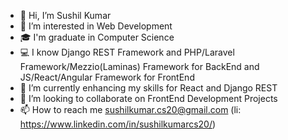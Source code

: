 - 👋 Hi, I’m Sushil Kumar
- 👀 I’m interested in Web Development
- 🎓 I'm graduate in Computer Science
- 💻 I know Django REST Framework and PHP/Laravel Framework/Mezzio(Laminas) Framework for BackEnd and JS/React/Angular Framework for FrontEnd
- 🌱 I’m currently enhancing my skills for React and Django REST
- 💞️ I’m looking to collaborate on FrontEnd Development Projects
- 📫 How to reach me sushilkumar.cs20@gmail.com (li: https://www.linkedin.com/in/sushilkumarcs20/)

<!---
sushilkumarcs20/sushilkumarcs20 is a ✨ special ✨ repository because its `README.md` (this file) appears on your GitHub profile.
You can click the Preview link to take a look at your changes.
--->
